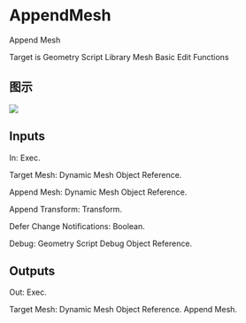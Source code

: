 # AppendMesh

Append Mesh

Target is Geometry Script Library Mesh Basic Edit Functions

## 图示

![]($-20221218-19113197.png)

## Inputs

In: Exec.

Target Mesh: Dynamic Mesh Object Reference.

Append Mesh: Dynamic Mesh Object Reference.

Append Transform: Transform.

Defer Change Notifications: Boolean.

Debug: Geometry Script Debug Object Reference.  

## Outputs

Out: Exec.

Target Mesh: Dynamic Mesh Object Reference. Append Mesh.


